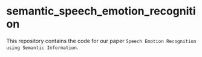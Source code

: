 # semantic_speech_emotion_recognition
This repository contains the code for our paper `Speech Emotion Recognition using Semantic Information`.
